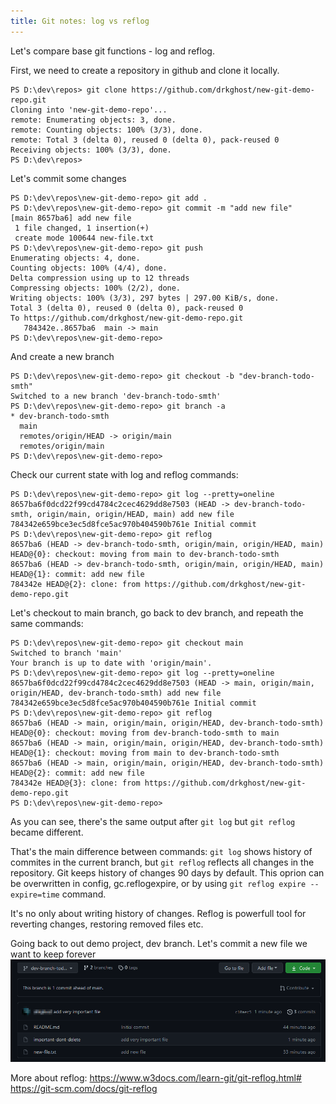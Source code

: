 ```yaml
---
title: Git notes: log vs reflog
---
```


Let's compare base git functions - log and reflog.

First, we need to create a repository in github and clone it locally.
```
PS D:\dev\repos> git clone https://github.com/drkghost/new-git-demo-repo.git
Cloning into 'new-git-demo-repo'...
remote: Enumerating objects: 3, done.
remote: Counting objects: 100% (3/3), done.
remote: Total 3 (delta 0), reused 0 (delta 0), pack-reused 0
Receiving objects: 100% (3/3), done.
PS D:\dev\repos>
```

Let's commit some changes
```
PS D:\dev\repos\new-git-demo-repo> git add .
PS D:\dev\repos\new-git-demo-repo> git commit -m "add new file"
[main 8657ba6] add new file
 1 file changed, 1 insertion(+)
 create mode 100644 new-file.txt
PS D:\dev\repos\new-git-demo-repo> git push
Enumerating objects: 4, done.
Counting objects: 100% (4/4), done.
Delta compression using up to 12 threads
Compressing objects: 100% (2/2), done.
Writing objects: 100% (3/3), 297 bytes | 297.00 KiB/s, done.
Total 3 (delta 0), reused 0 (delta 0), pack-reused 0
To https://github.com/drkghost/new-git-demo-repo.git
   784342e..8657ba6  main -> main
PS D:\dev\repos\new-git-demo-repo>
```

And create a new branch
```
PS D:\dev\repos\new-git-demo-repo> git checkout -b "dev-branch-todo-smth"
Switched to a new branch 'dev-branch-todo-smth'
PS D:\dev\repos\new-git-demo-repo> git branch -a
* dev-branch-todo-smth
  main
  remotes/origin/HEAD -> origin/main
  remotes/origin/main
PS D:\dev\repos\new-git-demo-repo>
```

Check our current state with log and reflog commands:
```
PS D:\dev\repos\new-git-demo-repo> git log --pretty=oneline
8657ba6f0dcd22f99cd4784c2cec4629dd8e7503 (HEAD -> dev-branch-todo-smth, origin/main, origin/HEAD, main) add new file
784342e659bce3ec5d8fce5ac970b404590b761e Initial commit
PS D:\dev\repos\new-git-demo-repo> git reflog
8657ba6 (HEAD -> dev-branch-todo-smth, origin/main, origin/HEAD, main) HEAD@{0}: checkout: moving from main to dev-branch-todo-smth
8657ba6 (HEAD -> dev-branch-todo-smth, origin/main, origin/HEAD, main) HEAD@{1}: commit: add new file
784342e HEAD@{2}: clone: from https://github.com/drkghost/new-git-demo-repo.git
```

Let's checkout to main branch, go back to dev branch, and repeath the same commands:
```
PS D:\dev\repos\new-git-demo-repo> git checkout main
Switched to branch 'main'
Your branch is up to date with 'origin/main'.
PS D:\dev\repos\new-git-demo-repo> git log --pretty=oneline
8657ba6f0dcd22f99cd4784c2cec4629dd8e7503 (HEAD -> main, origin/main, origin/HEAD, dev-branch-todo-smth) add new file
784342e659bce3ec5d8fce5ac970b404590b761e Initial commit
PS D:\dev\repos\new-git-demo-repo> git reflog
8657ba6 (HEAD -> main, origin/main, origin/HEAD, dev-branch-todo-smth) HEAD@{0}: checkout: moving from dev-branch-todo-smth to main
8657ba6 (HEAD -> main, origin/main, origin/HEAD, dev-branch-todo-smth) HEAD@{1}: checkout: moving from main to dev-branch-todo-smth
8657ba6 (HEAD -> main, origin/main, origin/HEAD, dev-branch-todo-smth) HEAD@{2}: commit: add new file
784342e HEAD@{3}: clone: from https://github.com/drkghost/new-git-demo-repo.git
PS D:\dev\repos\new-git-demo-repo>
```

As you can see, there's the same output after `git log` but `git reflog` became different.

That's the main difference between commands: `git log` shows history of commites in the current branch, but `git reflog` reflects all changes in the repository.
Git keeps history of changes 90 days by default. This oprion can be overwritten in config, gc.reflogexpire, or by using `git reflog expire --expire=time` command.

It's no only about writing history of changes. Reflog is powerfull tool for reverting changes, restoring removed files etc.

Going back to out demo project, dev branch. Let's commit a new file we want to keep forever
![new commit with important data](/assets/2021-07-11-git-demo-1.png)


More about reflog:
<https://www.w3docs.com/learn-git/git-reflog.html#>
<https://git-scm.com/docs/git-reflog>


